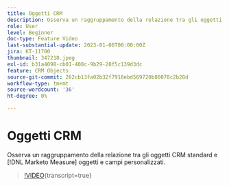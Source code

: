 ```yaml
---
title: Oggetti CRM
description: Osserva un raggruppamento della relazione tra gli oggetti CRM standard e  [!DNL Marketo Measure] gli oggetti e i campi personalizzati.
role: User
level: Beginner
doc-type: Feature Video
last-substantial-update: 2023-01-06T00:00:00Z
jira: KT-11700
thumbnail: 347218.jpeg
exl-id: b31a4098-cb01-408c-9b29-28f5c139d3dc
feature: CRM Objects
source-git-commit: 262cb13fa02b32f7918ebd569720b80078c2b28d
workflow-type: tm+mt
source-wordcount: '36'
ht-degree: 0%

---
```


# Oggetti CRM

Osserva un raggruppamento della relazione tra gli oggetti CRM standard e [!DNL Marketo Measure] oggetti e campi personalizzati.

>[!VIDEO](https://video.tv.adobe.com/v/3422222/?learn=on&captions=ita){transcript=true}
